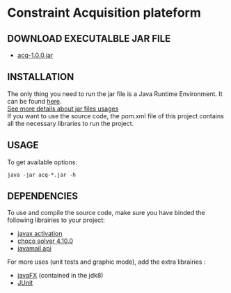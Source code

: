 # Constraint Acquisition plateform

## DOWNLOAD EXECUTALBLE JAR FILE 

- [acq-1.0.0.jar](https://gite.lirmm.fr/lazaar/ConstraintAcquisition)

## INSTALLATION

The only thing you need to run the jar file is a Java Runtime Environment.
It can be found [here](https://www.java.com/en/download/).    
[See more details about jar files usages](https://docs.oracle.com/javase/tutorial/deployment/jar/basicsindex.html)  
If you want to use the source code, the pom.xml file of this project contains all the necessary libraries to run the project.

## USAGE

To get available options:
```shell
java -jar acq-*.jar -h
```

## DEPENDENCIES

To use and compile the source code, make sure you have binded the following librairies to your project:
- [javax activation](https://mvnrepository.com/artifact/javax.activation/activation/1.1)
- [choco solver 4.10.0](https://github.com/chocoteam/choco-solver/releases/tag/4.10.0)
- [javamail api](https://javaee.github.io/javamail/)


For more uses (unit tests and graphic mode), add the extra librairies :
- [javaFX](https://www.oracle.com/technetwork/java/javase/downloads/jdk8-downloads-2133151.html) (contained in the jdk8)
- [JUnit](https://mvnrepository.com/artifact/junit/junit/4.12)
